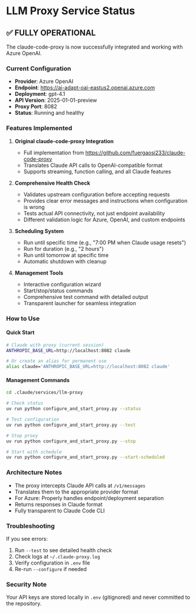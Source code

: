 # LLM Proxy Service Status

## ✅ FULLY OPERATIONAL

The claude-code-proxy is now successfully integrated and working with Azure OpenAI.

### Current Configuration
- **Provider**: Azure OpenAI
- **Endpoint**: https://ai-adapt-oai-eastus2.openai.azure.com
- **Deployment**: gpt-4.1
- **API Version**: 2025-01-01-preview
- **Proxy Port**: 8082
- **Status**: Running and healthy

### Features Implemented

1. **Original claude-code-proxy Integration**
   - Full implementation from https://github.com/fuergaosi233/claude-code-proxy
   - Translates Claude API calls to OpenAI-compatible format
   - Supports streaming, function calling, and all Claude features

2. **Comprehensive Health Check**
   - Validates upstream configuration before accepting requests
   - Provides clear error messages and instructions when configuration is wrong
   - Tests actual API connectivity, not just endpoint availability
   - Different validation logic for Azure, OpenAI, and custom endpoints

3. **Scheduling System**
   - Run until specific time (e.g., "7:00 PM when Claude usage resets")
   - Run for duration (e.g., "2 hours")
   - Run until tomorrow at specific time
   - Automatic shutdown with cleanup

4. **Management Tools**
   - Interactive configuration wizard
   - Start/stop/status commands
   - Comprehensive test command with detailed output
   - Transparent launcher for seamless integration

### How to Use

#### Quick Start
```bash
# Claude with proxy (current session)
ANTHROPIC_BASE_URL=http://localhost:8082 claude

# Or create an alias for permanent use
alias claude='ANTHROPIC_BASE_URL=http://localhost:8082 claude'
```

#### Management Commands
```bash
cd .claude/services/llm-proxy

# Check status
uv run python configure_and_start_proxy.py --status

# Test configuration
uv run python configure_and_start_proxy.py --test

# Stop proxy
uv run python configure_and_start_proxy.py --stop

# Start with schedule
uv run python configure_and_start_proxy.py --start-scheduled
```

### Architecture Notes

- The proxy intercepts Claude API calls at `/v1/messages`
- Translates them to the appropriate provider format
- For Azure: Properly handles endpoint/deployment separation
- Returns responses in Claude format
- Fully transparent to Claude Code CLI

### Troubleshooting

If you see errors:
1. Run `--test` to see detailed health check
2. Check logs at `~/.claude-proxy.log`
3. Verify configuration in `.env` file
4. Re-run `--configure` if needed

### Security Note

Your API keys are stored locally in `.env` (gitignored) and never committed to the repository.